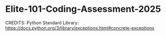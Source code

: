 # Elite-101-Coding-Assessment-2025
CREDITS:
Python Standard Library: https://docs.python.org/3/library/exceptions.html#concrete-exceptions
